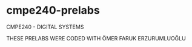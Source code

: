 # cmpe240-prelabs
CMPE240 - DIGITAL SYSTEMS

THESE PRELABS WERE CODED WITH ÖMER FARUK ERZURUMLUOĞLU
